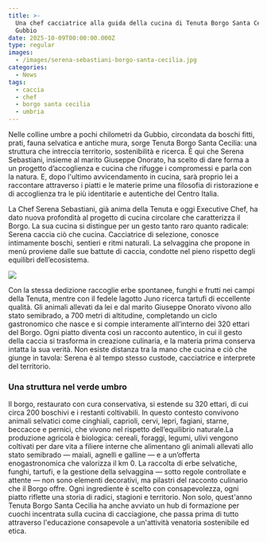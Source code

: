 ```yaml
---
title: >-
  Una chef cacciatrice alla guida della cucina di Tenuta Borgo Santa Cecilia,
  Gubbio
date: 2025-10-09T00:00:00.000Z
type: regular
images:
  - /images/serena-sebastiani-borgo-santa-cecilia.jpg
categories:
  - News
tags:
  - caccia
  - chef
  - borgo santa cecilia
  - umbria
---
```


Nelle colline umbre a pochi chilometri da Gubbio, circondata da boschi fitti, prati, fauna selvatica e antiche mura, sorge Tenuta Borgo Santa Cecilia: una struttura che intreccia territorio, sostenibilità e ricerca. È qui che Serena Sebastiani, insieme al marito Giuseppe Onorato, ha scelto di dare forma a un progetto d’accoglienza e cucina che rifugge i compromessi e parla con la natura. E, dopo l'ultimo avvicendamento in cucina, sarà proprio lei a raccontare attraverso i piatti e le materie prime una filosofia di ristorazione e di accoglienza tra le più identitarie e autentiche del Centro Italia.

La Chef Serena Sebastiani, già anima della Tenuta e oggi Executive Chef, ha dato nuova profondità al progetto di cucina circolare che caratterizza il Borgo. La sua cucina si distingue per un gesto tanto raro quanto radicale: Serena caccia ciò che cucina. Cacciatrice di selezione, conosce intimamente boschi, sentieri e ritmi naturali. La selvaggina che propone in menù proviene dalle sue battute di caccia, condotte nel pieno rispetto degli equilibri dell’ecosistema. 

![](/images/IMG_7088.JPG)

Con la stessa dedizione raccoglie erbe spontanee, funghi e frutti nei campi della Tenuta, mentre con il fedele lagotto Juno ricerca tartufi di eccellente qualità. Gli animali allevati da lei e dal marito Giuseppe Onorato vivono allo stato semibrado, a 700 metri di altitudine, completando un ciclo gastronomico che nasce e si compie interamente all’interno dei 320 ettari del Borgo. Ogni piatto diventa così un racconto autentico, in cui il gesto della caccia si trasforma in creazione culinaria, e la materia prima conserva intatta la sua verità. Non esiste distanza tra la mano che cucina e ciò che giunge in tavola: Serena è al tempo stesso custode, cacciatrice e interprete del territorio.

### Una struttura nel verde umbro

Il borgo, restaurato con cura conservativa, si estende su 320 ettari, di cui circa 200 boschivi e i restanti coltivabili. In questo contesto convivono animali selvatici come cinghiali, caprioli, cervi, lepri, fagiani, starne, beccacce e pernici, che vivono nel rispetto dell’equilibrio naturale.La produzione agricola è biologica: cereali, foraggi, legumi, ulivi vengono coltivati per dare vita a filiere interne che alimentano gli animali allevati allo stato semibrado — maiali, agnelli e galline — e a un’offerta enogastronomica che valorizza il km 0. La raccolta di erbe selvatiche, funghi, tartufi, e la gestione della selvaggina — sotto regole controllate e attente — non sono elementi decorativi, ma pilastri del racconto culinario che il Borgo offre. Ogni ingrediente è scelto con consapevolezza, ogni piatto riflette una storia di radici, stagioni e territorio. Non solo, quest'anno Tenuta Borgo Santa Cecilia ha anche avviato un hub di formazione per cuochi incentrata sulla cucina di cacciagione, che passa prima di tutto attraverso l'educazione consapevole a un'attività venatoria sostenibile ed etica. 
